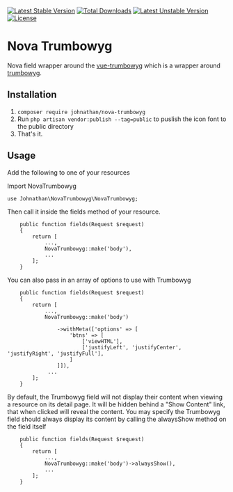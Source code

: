 [![Latest Stable Version](https://poser.pugx.org/johnathan/nova-trumbowyg/v/stable)](https://packagist.org/packages/johnathan/nova-trumbowyg) [![Total Downloads](https://poser.pugx.org/johnathan/nova-trumbowyg/downloads)](https://packagist.org/packages/johnathan/nova-trumbowyg) [![Latest Unstable Version](https://poser.pugx.org/johnathan/nova-trumbowyg/v/unstable)](https://packagist.org/packages/johnathan/nova-trumbowyg) [![License](https://poser.pugx.org/johnathan/nova-trumbowyg/license)](https://packagist.org/packages/johnathan/nova-trumbowyg)

# Nova Trumbowyg

Nova field wrapper around the [vue-trumbowyg](https://github.com/ankurk91/vue-trumbowyg) which is a wrapper around [trumbowyg](https://alex-d.github.io/Trumbowyg/).

## Installation
1. `composer require johnathan/nova-trumbowyg`
2. Run `php artisan vendor:publish --tag=public` to puslish the icon font to the public directory
2. That's it.

## Usage
Add the following to one of your resources

Import NovaTrumbowyg

`use Johnathan\NovaTrumbowyg\NovaTrumbowyg;`

Then call it inside the fields method of your resource.

```
    public function fields(Request $request)
    {
        return [
            ...,
            NovaTrumbowyg::make('body'),
            ...
        ];
    }
```

You can also pass in an array of options to use with Trumbowyg
```
    public function fields(Request $request)
    {
        return [
            ...,
            NovaTrumbowyg::make('body')

                ->withMeta(['options' => [
                    'btns' => [
                        ['viewHTML'],
                        ['justifyLeft', 'justifyCenter', 'justifyRight', 'justifyFull'],
                    ]
                ]]),
             ...
        ];
    }
```

By default, the Trumbowyg field will not display their content when viewing a resource on its detail page. It will be hidden behind a "Show Content" link, that when clicked will reveal the content. You may specify the Trumbowyg field should always display its content by calling the alwaysShow method on the field itself

```
    public function fields(Request $request)
    {
        return [
            ...,
            NovaTrumbowyg::make('body')->alwaysShow(),
            ...
        ];
    }
```
